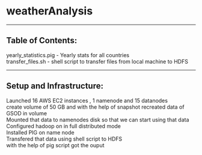 # weatherAnalysis

--------------------------------
Table of Contents:
--------------------------------

yearly_statistics.pig - Yearly stats for all countries<br>
transfer_files.sh     - shell script to transfer files from local machine to HDFS<br>

--------------------------------
Setup and Infrastructure:
--------------------------------
Launched 16 AWS EC2 instances , 1 namenode and 15 datanodes<br>
create volume of 50 GB and with the help of snapshot recreated data of GSOD in volume <br>
Mounted that data to namenodes disk so that we can start using that data <br>
Configured hadoop on in full distributed mode<br>
Installed PIG on name node <br>
Transfered that data using shell script to HDFS<br>
with the help of pig script got the ouput

